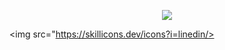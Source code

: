 <p align="center">
<a href="https://skillicons.dev">
<img src="https://skillicons.dev/icons?i=html,css,tailwind,js,react,mysql,mongodb,materialui,nodejs,github,githubactions,docker," />
</a>

</p>

<img src="https://skillicons.dev/icons?i=linedin/>
